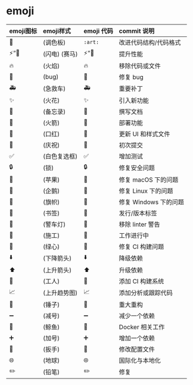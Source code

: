 # emoji

| emoji图标| emoji样式 | emoji 代码 | commit 说明 |
|:----|:----|:----|:----|
|:art: |(调色板)| `:art:` |	改进代码结构/代码格式|
|:zap:“:racehorse: |(闪电) (赛马)|:zap:“:racehorse:|	提升性能|
|:fire:| (火焰)	|:fire:|	移除代码或文件|
|:bug: |(bug)	|:bug:|	修复 bug|
|:ambulance: |(急救车)	|:ambulance:|	重要补丁|
|:sparkles:| (火花)	|:sparkles:	|引入新功能|
|:memo: |(备忘录)	|:memo:|	撰写文档|
|:rocket: |(火箭)|	:rocket:	|部署功能|
|:lipstick: |(口红)	|:lipstick:	|更新 UI 和样式文件|
|:tada:| (庆祝)	|:tada:|	初次提交|
|:white_check_mark:| (白色复选框)	|:white_check_mark:	|增加测试|
|:lock:| (锁)|	:lock:	|修复安全问题|
|:apple: |(苹果)	|:apple:	|修复 macOS 下的问题|
|:penguin: |(企鹅)	|:penguin:|修复 Linux 下的问题|
|:checkered_flag: |(旗帜)	|:checkered_flag:|修复 Windows 下的问题|
|:bookmark:| (书签)|	:bookmark:	|发行/版本标签|
|:rotating_light: |(警车灯)|	:rotating_light:	|移除 linter 警告|
|:construction: |(施工)	|:construction:|	工作进行中|
|:green_heart: |(绿心)	|:green_heart:|	修复 CI 构建问题|
|:arrow_down:| (下降箭头)	|:arrow_down:|	降级依赖|
|:arrow_up: |(上升箭头)|	:arrow_up:	|升级依赖|
|:construction_worker: |(工人)|	:construction_worker:|	添加 CI 构建系统|
|:chart_with_upwards_trend:| (上升趋势图)|	:chart_with_upwards_trend:	|添加分析或跟踪代码|
|:hammer:| (锤子)|	:hammer:|	重大重构|
|:heavy_minus_sign: |(减号)|	:heavy_minus_sign:|	减少一个依赖|
|:whale:| (鲸鱼)	|:whale:	|Docker 相关工作|
|:heavy_plus_sign: |(加号)|	:heavy_plus_sign:	|增加一个依赖|
|:wrench: |(扳手)|	:wrench:	|修改配置文件|
|:globe_with_meridians:| (地球)|	:globe_with_meridians:|	国际化与本地化|
|:pencil2:| (铅笔)	|:pencil2:|	修复 |
